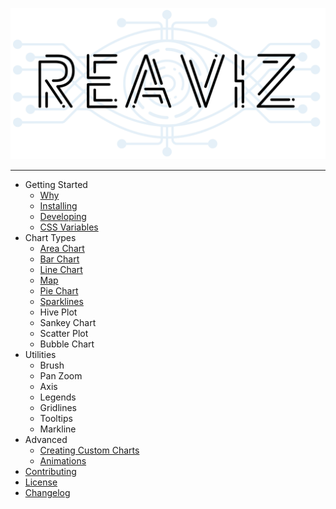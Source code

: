 <p align="center">
  <img width="650" src="assets/logo.png">
</p>

---

- Getting Started
  - [Why](getting-started/why.md)
  - [Installing](getting-started/installing.md)
  - [Developing](getting-started/developing.md)
  - [CSS Variables](getting-started/css-vars.md)
- Chart Types
  - [Area Chart](charts/area-chart.md)
  - [Bar Chart](charts/bar-chart.md)
  - [Line Chart](charts/line-chart.md)
  - [Map](charts/map.md)
  - [Pie Chart](charts/pie-chart.md)
  - [Sparklines](charts/sparklines.md)
  - Hive Plot
  - Sankey Chart
  - Scatter Plot
  - Bubble Chart
- Utilities
  - Brush
  - Pan Zoom
  - Axis
  - Legends
  - Gridlines
  - Tooltips
  - Markline
- Advanced
  - [Creating Custom Charts](advanced/custom-charts.md)
  - [Animations](advanced/animations.md)
- [Contributing](CONTRIBUTING.md)
- [License](https://github.com/jask-oss/reaviz/blob/master/LICENSE)
- [Changelog](https://github.com/jask-oss/reaviz/blob/master/CHANGELOG.md)
